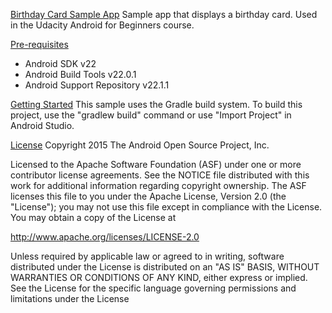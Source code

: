 [Birthday Card Sample App](#birthday-card-sample=app)
Sample app that displays a birthday card. Used in the Udacity Android for Beginners course.

[Pre-requisites](#pre-requisites)
- Android SDK v22
- Android Build Tools v22.0.1
- Android Support Repository v22.1.1

[Getting Started](#getting-started)
This sample uses the Gradle build system. To build this project, use the "gradlew build" command or use "Import Project" in Android Studio.


[License](#license)
Copyright 2015 The Android Open Source Project, Inc.

Licensed to the Apache Software Foundation (ASF) under one or more contributor license agreements. See the NOTICE file distributed with this work for additional information regarding copyright ownership. The ASF licenses this file to you under the Apache License, Version 2.0 (the "License"); you may not use this file except in compliance with the License. You may obtain a copy of the License at

http://www.apache.org/licenses/LICENSE-2.0

Unless required by applicable law or agreed to in writing, software distributed under the License is distributed on an "AS IS" BASIS, WITHOUT WARRANTIES OR CONDITIONS OF ANY KIND, either express or implied. See the License for the specific language governing permissions and limitations under the License
